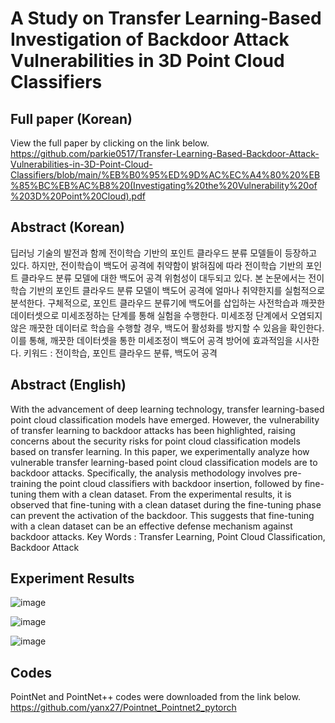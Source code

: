 # A Study on Transfer Learning-Based Investigation of Backdoor Attack Vulnerabilities in 3D Point Cloud Classifiers

## Full paper (Korean)
View the full paper by clicking on the link below.  
https://github.com/parkie0517/Transfer-Learning-Based-Backdoor-Attack-Vulnerabilities-in-3D-Point-Cloud-Classifiers/blob/main/%EB%B0%95%ED%9D%AC%EC%A4%80%20%EB%85%BC%EB%AC%B8%20(Investigating%20the%20Vulnerability%20of%203D%20Point%20Cloud).pdf  

## Abstract (Korean)
딥러닝 기술의 발전과 함께 전이학습 기반의 포인트 클라우드 분류 모델들이 등장하고 있다. 하지만, 전이학습이 백도어 공격에 취약함이 밝혀짐에 따라 전이학습 기반의 포인트 클라우드 분류 모델에 대한 백도어 공격 위험성이 대두되고 있다. 본 논문에서는 전이학습 기반의 포인트 클라우드 분류 모델이 백도어 공격에 얼마나 취약한지를 실험적으로 분석한다. 구체적으로, 포인트 클라우드 분류기에 백도어를 삽입하는 사전학습과 깨끗한 데이터셋으로 미세조정하는 단계를 통해 실험을 수행한다. 미세조정 단계에서 오염되지 않은 깨끗한 데이터로 학습을 수행할 경우, 백도어 활성화를 방지할 수 있음을 확인한다. 이를 통해, 깨끗한 데이터셋을 통한 미세조정이 백도어 공격 방어에 효과적임을 시사한다. 
키워드 : 전이학습, 포인트 클라우드 분류, 백도어 공격

## Abstract (English)
With the advancement of deep learning technology, transfer learning-based point cloud classification models have emerged. However, the vulnerability of transfer learning to backdoor attacks has been highlighted, raising concerns about the security risks for point cloud classification models based on transfer learning. In this paper, we experimentally analyze how vulnerable transfer learning-based point cloud classification models are to backdoor attacks. Specifically, the analysis methodology involves pre-training the point cloud classifiers with backdoor insertion, followed by fine-tuning them with a clean dataset. From the experimental results, it is observed that fine-tuning with a clean dataset during the fine-tuning phase can prevent the activation of the backdoor. This suggests that fine-tuning with a clean dataset can be an effective defense mechanism against backdoor attacks.
Key Words : Transfer Learning, Point Cloud Classification, Backdoor Attack

## Experiment Results
![image](https://github.com/parkie0517/Transfer-Learning-Based-Backdoor-Attack-Vulnerabilities-in-3D-Point-Cloud-Classifiers/assets/80407632/d0a94b6b-1077-405e-a53f-cab27448a8bb)  

![image](https://github.com/parkie0517/Transfer-Learning-Based-Backdoor-Attack-Vulnerabilities-in-3D-Point-Cloud-Classifiers/assets/80407632/f7621355-8dc2-4dfe-8135-da97d4e74700)  

![image](https://github.com/parkie0517/Transfer-Learning-Based-Backdoor-Attack-Vulnerabilities-in-3D-Point-Cloud-Classifiers/assets/80407632/7a190ea0-e70c-4e3b-bb33-a1d5d55e18ea)  


## Codes
PointNet and PointNet++ codes were downloaded from the link below.  
https://github.com/yanx27/Pointnet_Pointnet2_pytorch
